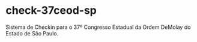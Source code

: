 # check-37ceod-sp
Sistema de Checkin para o 37º Congresso Estadual da Ordem DeMolay do Estado de São Paulo.
